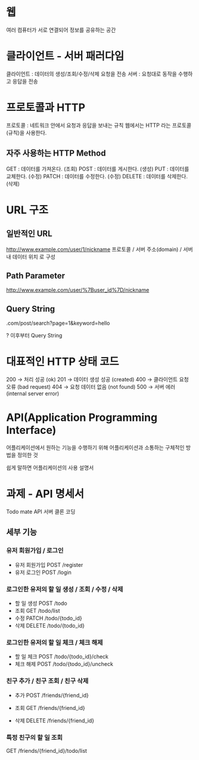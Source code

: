 # 웹

여러 컴퓨터가 서로 연결되어 정보를 공유하는 공간

# 클라이언트 - 서버 패러다임

클라이언트 : 데이터의 생성/조회/수정/삭제 요청을 전송
서버 : 요청대로 동작을 수행하고 응답을 전송

# 프로토콜과 HTTP

프로토콜 : 네트워크 안에서 요청과 응답을 보내는 규칙
웹에서는 HTTP 라는 프로토콜(규칙)을 사용한다.

## 자주 사용하는 HTTP Method

GET : 데이터를 가져온다. (조회)
POST : 데이터를 게시한다. (생성)
PUT : 데이터를 교체한다. (수정)
PATCH : 데이터를 수정한다. (수정)
DELETE : 데이터를 삭제한다. (삭제)

# URL 구조

## 일반적인 URL

http://www.example.com/user/1/nickname
프로토콜 / 서버 주소(domain) / 서버 내 데이터 위치 로 구성

## Path Parameter

http://www.example.com/user/%7Buser_id%7D/nickname

## Query String

.com/post/search?page=1&keyword=hello

? 이후부터 Query String

# 대표적인 HTTP 상태 코드

200 → 처리 성공 (ok)
201 → 데이터 생성 성공 (created)
400 → 클라이언트 요청 오류 (bad request)
404 → 요청 데이터 없음 (not found)
500 → 서버 에러 (internal server error)

# API(Application Programming Interface)

어플리케이션에서 원하는 기능을 수행하기 위해
어플리케이션과 소통하는 구체적인 방법을 정의한 것

쉽게 말하면 어플리케이션의 사용 설명서

# 과제 - API 명세서

Todo mate API 서버 클론 코딩

## 세부 기능

### 유저 회원가입 / 로그인

- 유저 회원가입
  POST /register
- 유저 로그인
  POST /login

### 로그인한 유저의 할 일 생성 / 조회 / 수정 / 삭제

- 할 일 생성
  POST /todo
- 조회
  GET /todo/list
- 수정
  PATCH /todo/{todo_id}
- 삭제
  DELETE /todo/{todo_id}

### 로그인한 유저의 할 일 체크 / 체크 해제

- 할 일 체크
  POST /todo/{todo_id}/check
- 체크 해제
  POST /todo/{todo_id}/uncheck

### 친구 추가 / 친구 조회 / 친구 삭제

- 추가
  POST /friends/{friend_id}

- 조회
  GET /friends/{friend_id}

- 삭제
  DELETE /friends/{friend_id}

### 특정 친구의 할 일 조회

GET /friends/{friend_id}/todo/list
